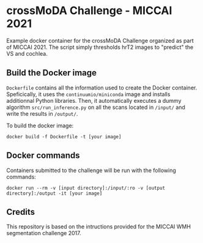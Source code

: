 # crossMoDA Challenge - MICCAI 2021
Example docker container for the crossMoDA Challenge organized as part of MICCAI 2021. The script simply thresholds hrT2 images to "predict" the VS and cochlea.

## Build the Docker image
`Dockerfile` contains all the information used to create the Docker container. 
Speficically, it uses the `continuumio/miniconda` image and installs additionnal Python libraries. Then, it automatically executes a dummy algorithm `src/run_inference.py` on all the scans located in `/input/` and write the results in `/output/`.

To build the docker image:

```
docker build -f Dockerfile -t [your image]
```

## Docker commands
Containers submitted to the challenge will be run with the following commands:
```
docker run --rm -v [input directory]:/input/:ro -v [output directory]:/output -it [your image]
```
## Credits
This repository is based on the intructions provided for the MICCAI WMH segmentation challenge 2017. 
